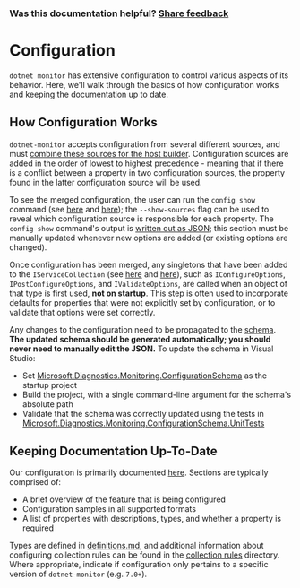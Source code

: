 ### Was this documentation helpful? [Share feedback](https://www.research.net/r/DGDQWXH?src=documentation%2FlearningPath%2Fconfiguration)

# Configuration

`dotnet monitor` has extensive configuration to control various aspects of its behavior. Here, we'll walk through the basics of how configuration works and keeping the documentation up to date.

## How Configuration Works

`dotnet-monitor` accepts configuration from several different sources, and must [combine these sources for the host builder](https://github.com/dotnet/dotnet-monitor/blob/4a08e9c7cc8edbab8474e168575cd40d618b41f4/src/Tools/dotnet-monitor/HostBuilder/HostBuilderHelper.cs#L47). Configuration sources are added in the order of lowest to highest precedence - meaning that if there is a conflict between a property in two configuration sources, the property found in the latter configuration source will be used.

To see the merged configuration, the user can run the `config show` command (see [here](https://github.com/dotnet/dotnet-monitor/blob/4a08e9c7cc8edbab8474e168575cd40d618b41f4/src/Tools/dotnet-monitor/Program.cs#L68) and [here](https://github.com/dotnet/dotnet-monitor/blob/4a08e9c7cc8edbab8474e168575cd40d618b41f4/src/Tools/dotnet-monitor/Commands/ConfigShowCommandHandler.cs)); the `--show-sources` flag can be used to reveal which configuration source is responsible for each property. The `config show` command's output is [written out as JSON](https://github.com/dotnet/dotnet-monitor/blob/4a08e9c7cc8edbab8474e168575cd40d618b41f4/src/Tools/dotnet-monitor/ConfigurationJsonWriter.cs); this section must be manually updated whenever new options are added (or existing options are changed).

Once configuration has been merged, any singletons that have been added to the `IServiceCollection` (see [here](https://github.com/dotnet/dotnet-monitor/blob/4a08e9c7cc8edbab8474e168575cd40d618b41f4/src/Tools/dotnet-monitor/ServiceCollectionExtensions.cs) and [here](https://github.com/dotnet/dotnet-monitor/blob/4a08e9c7cc8edbab8474e168575cd40d618b41f4/src/Tools/dotnet-monitor/Commands/CollectCommandHandler.cs#L85)), such as `IConfigureOptions`, `IPostConfigureOptions`, and `IValidateOptions`, are called when an object of that type is first used, **not on startup**. This step is often used to incorporate defaults for properties that were not explicitly set by configuration, or to validate that options were set correctly. 

Any changes to the configuration need to be propagated to the [schema](https://github.com/dotnet/dotnet-monitor/blob/4a08e9c7cc8edbab8474e168575cd40d618b41f4/documentation/schema.json). **The updated schema should be generated automatically; you should never need to manually edit the JSON.** To update the schema in Visual Studio:
* Set [Microsoft.Diagnostics.Monitoring.ConfigurationSchema](https://github.com/dotnet/dotnet-monitor/tree/4a08e9c7cc8edbab8474e168575cd40d618b41f4/src/Tests/Microsoft.Diagnostics.Monitoring.ConfigurationSchema) as the startup project
* Build the project, with a single command-line argument for the schema's absolute path
* Validate that the schema was correctly updated using the tests in [Microsoft.Diagnostics.Monitoring.ConfigurationSchema.UnitTests](https://github.com/dotnet/dotnet-monitor/tree/4a08e9c7cc8edbab8474e168575cd40d618b41f4/src/Tests/Microsoft.Diagnostics.Monitoring.ConfigurationSchema.UnitTests)

## Keeping Documentation Up-To-Date

Our configuration is primarily documented [here](https://github.com/dotnet/dotnet-monitor/tree/4a08e9c7cc8edbab8474e168575cd40d618b41f4/documentation/configuration). Sections are typically comprised of:
* A brief overview of the feature that is being configured
* Configuration samples in all supported formats
* A list of properties with descriptions, types, and whether a property is required

Types are defined in [definitions.md](https://github.com/dotnet/dotnet-monitor/blob/4a08e9c7cc8edbab8474e168575cd40d618b41f4/documentation/api/definitions.md), and additional information about configuring collection rules can be found in the [collection rules](https://github.com/dotnet/dotnet-monitor/blob/4a08e9c7cc8edbab8474e168575cd40d618b41f4/documentation/collectionrules) directory. Where appropriate, indicate if configuration only pertains to a specific version of `dotnet-monitor` (e.g. `7.0+`).
